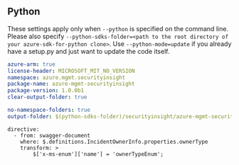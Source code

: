 ## Python

These settings apply only when `--python` is specified on the command line.
Please also specify `--python-sdks-folder=<path to the root directory of your azure-sdk-for-python clone>`.
Use `--python-mode=update` if you already have a setup.py and just want to update the code itself.

``` yaml $(python)
azure-arm: true
license-header: MICROSOFT_MIT_NO_VERSION
namespace: azure.mgmt.securityinsight
package-name: azure-mgmt-securityinsight
package-version: 1.0.0b1
clear-output-folder: true
```

``` yaml $(python)
no-namespace-folders: true
output-folder: $(python-sdks-folder)/securityinsight/azure-mgmt-securityinsight/azure/mgmt/securityinsight
```

```
directive:
  - from: swagger-document
    where: $.definitions.IncidentOwnerInfo.properties.ownerType
    transform: >
        $['x-ms-enum']['name'] = 'ownerTypeEnum';
```
